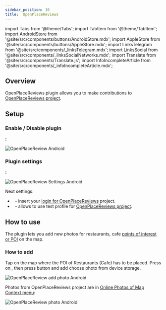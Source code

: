 ```yaml
---
sidebar_position: 10
title:  OpenPlaceReviews
---
```


import Tabs from '@theme/Tabs';
import TabItem from '@theme/TabItem';
import AndroidStore from '@site/src/components/buttons/AndroidStore.mdx';
import AppleStore from '@site/src/components/buttons/AppleStore.mdx';
import LinksTelegram from '@site/src/components/_linksTelegram.mdx';
import LinksSocial from '@site/src/components/_linksSocialNetworks.mdx';
import Translate from '@site/src/components/Translate.js';
import InfoIncompleteArticle from '@site/src/components/_infoIncompleteArticle.mdx';

<InfoIncompleteArticle/>

## Overview  


OpenPlaceReviews plugin allows you to make contributions to [OpenPlaceReviews project](https://openplacereviews.org/).  

## Setup  


### Enable / Disable plugin

**<Translate android="true" ids="android_button_seq"/>:** <Translate android="true" ids="shared_string_menu,plugins_menu_group,open_place_reviews"/> 


![OpenPlaceReview Android](@site/static/img/plugins/openplacereviews/openplacereviews_android.png)


### Plugin settings

**<Translate android="true" ids="android_button_seq"/>:** <Translate android="true" ids="shared_string_menu,plugins_menu_group,open_place_reviews,shared_string_settings"/> 

![OpenPlaceReview Settings Android](@site/static/img/plugins/openplacereviews/openplacereviews_plugin_settings_android.png)


Next settings:
- &nbsp;<Translate android="true" ids="login_account"/> - insert your [login for OpenPlaceReviews](https://openplacereviews.org/login) project.
- &nbsp;<Translate android="true" ids="opr_use_dev_url"/> - allows to use test profile for [OpenPlaceReviews project](https://openplacereviews.org/).

## How to use

The plugin lets you add new photos for restaurants, cafe [points of interest or POI](../map/point-layers-on-map.md#points-of-interest-poi) on the map.

### How to add

Tap on the map where the POI of Restaurants (Cafe) has to be placed. Press on [<Translate android="true" ids="shared_string_actions"/>](../map/map-context-menu.md#actions), then press [<Translate android="true" ids="shared_string_add_photo"/>](../map/map-context-menu.md#online-photos) button and add choose photo from device storage.

![OpenPlaceReview add photo Android](@site/static/img/plugins/openplacereviews/openplacereviews_add_photo_android.png)

Photos from OpenPlaceReviews project are in [Online Photos of Map Context menu](../map/map-context-menu.md#online-photos): 

![OpenPlaceReview photo Android](@site/static/img/plugins/openplacereviews/openplacereviews_photo_android.png)